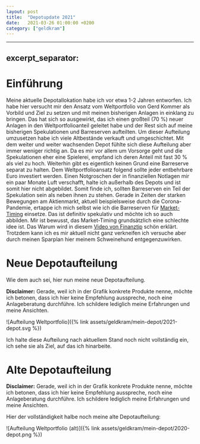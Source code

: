```yaml
---
layout: post
title:  "Depotupdate 2021"
date:   2021-03-26 01:00:00 +0200
category: ["geldkram"]
---
```


---
excerpt_separator: <!--more-->
---

# Einführung

Meine aktuelle Depotallokation habe ich vor etwa 1-2 Jahren entworfen. Ich habe hier versucht mir den Ansatz vom Weltportfolio von Gerd Kommer als Vorbild und Ziel zu setzen und mit meinen bisherigen Anlagen in einklang zu bringen. Das hat sich so ausgewirkt, das ich einen großteil (70 %) neuer Anlagen in den Weltportfolioanteil geleitet habe und der Rest sich auf meine bisherigen Spekulationen und Barreserven aufteilten. Um dieser Aufteilung umzusetzen habe ich viele Altbestände verkauft und umgeschichtet.
Mit dem weiter und weiter wachsenden Depot fühlte sich diese Aufteilung aber immer weniger richtig an. Da es mir vor allem um Vorsorge geht und die Spekulationen eher eine Spielerei, empfand ich deren Anteil mit fast 30 % als viel zu hoch. Weiterhin gibt es eigentlich keinen Grund eine Barreserve separat zu halten. Dem Weltportfolioansatz folgend sollte jeder entbehrbare Euro investiert werden. Einen Notgroschen der in finanziellen Notlagen mir ein paar Monate Luft verschafft, halte ich außerhalb des Depots und ist somit hier nicht abgebildet. Somit finde ich, sollten Barreserven ein Teil der Spekulation sein als neben ihnen zu stehen. Gerade in Zeiten der starken Bewegungen am Aktienmarkt, aktuell beispielsweise durch die Corona-Pandemie, ertappe ich mich selbst wie ich die Barreserven für [Market-Timing](https://de.wikipedia.org/wiki/Timing-Strategie_(Finanzwirtschaft)) einsetze. Das ist definitiv spekulativ und möchte ich so auch abbilden. Mir ist bewusst, das Market-Timing grundsätzlich eine schlechte idee ist. Das Warum wird in diesem [Video von Finanztip](https://www.youtube.com/watch?v=Nd9uV4qbdYU) schön erklärt. Trotzdem kann ich es mir aktuell nicht ganz verkneifen ich versuche aber durch meinen Sparplan hier meinem Schweinehund entgegenzuwirken.

# Neue Depotaufteilung

Wie dem auch sei, hier nun meine neue Depotaufteilung.

**Disclaimer:** Gerade, weil ich in der Grafik konkrete Produkte nenne, möchte ich betonen, dass ich hier keine Empfehlung ausspreche, noch eine Anlageberatung durchführe. Ich schildere lediglich meine Erfahrungen und meine Ansichten.

![Aufteilung Weltportfolio]({% link assets/geldkram/mein-depot/2021-depot.svg %})
  
Ich halte diese Aufteilung nach aktuellem Stand noch nicht vollständig ein, ich sehe sie als Ziel, auf das ich hinarbeite.

# Alte Depotaufteilung

**Disclaimer:** Gerade, weil ich in der Grafik konkrete Produkte nenne, möchte ich betonen, dass ich hier keine Empfehlung ausspreche, noch eine Anlageberatung durchführe. Ich schildere lediglich meine Erfahrungen und meine Ansichten.

Hier der vollständigkeit halbe noch meine alte Depotaufteilung:

![Aufteilung Weltportfolio (alt)]({% link assets/geldkram/mein-depot/2020-depot.png %})
